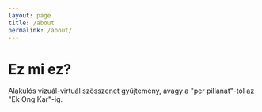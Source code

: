```yaml
---
layout: page
title: /about
permalink: /about/
---
```


# Ez mi ez?

Alakulós vizuál-virtuál szösszenet gyűjtemény, avagy a "per pillanat"-tól az "Ek Ong Kar"-ig.

